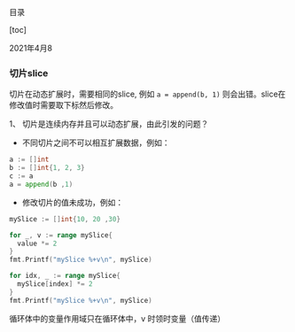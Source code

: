 目录

[toc]

2021年4月8

### 切片slice

切片在动态扩展时，需要相同的slice, 例如 `a = append(b, 1)` 则会出错。slice在修改值时需要取下标然后修改。

1、 切片是连续内存并且可以动态扩展，由此引发的问题？

- 不同切片之间不可以相互扩展数据，例如：

```go
a := []int
b := []int{1, 2, 3}
c := a
a = append(b ,1)
```

- 修改切片的值未成功，例如：

```go
mySlice := []int{10, 20 ,30}

for _, v := range mySlice{
  value *= 2
}
fmt.Printf("mySlice %+v\n", mySlice)

for idx, _ := range mySlice{
  mySlice[index] *= 2
}
fmt.Printf("mySlice %+v\n", mySlice)
```

循环体中的变量作用域只在循环体中，v 时领时变量（值传递）

